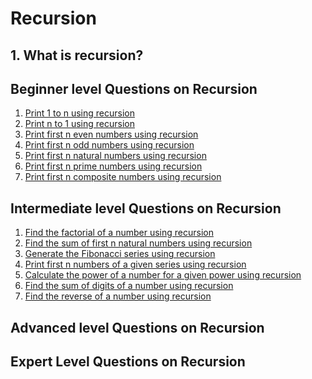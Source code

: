 # Recursion
## 1. What is recursion?

## Beginner level Questions on Recursion
1. [Print 1 to n using recursion](C:\Users\ACER\Documents\GitHub\Recursion\Beginner\Print_1_to_N.cpp)
2. [Print n to 1 using recursion]()
3. [Print first n even numbers using recursion]()
4. [Print first n odd numbers using recursion]()
5. [Print first n natural numbers using recursion]()
6. [Print first n prime numbers using recursion]()
7. [Print first n composite numbers using recursion]()

## Intermediate level Questions on Recursion
1. [Find the factorial of a number using recursion]()
2. [Find the sum of first n natural numbers using recursion]()
3. [Generate the Fibonacci series using recursion]()
4. [Print first n numbers of a given series using recursion]()
5. [Calculate the power of a number for a given power using recursion]()
6. [Find the sum of digits of a number using recursion]()
7. [Find the reverse of a number using recursion]()

## Advanced level Questions on Recursion

## Expert Level Questions on Recursion

